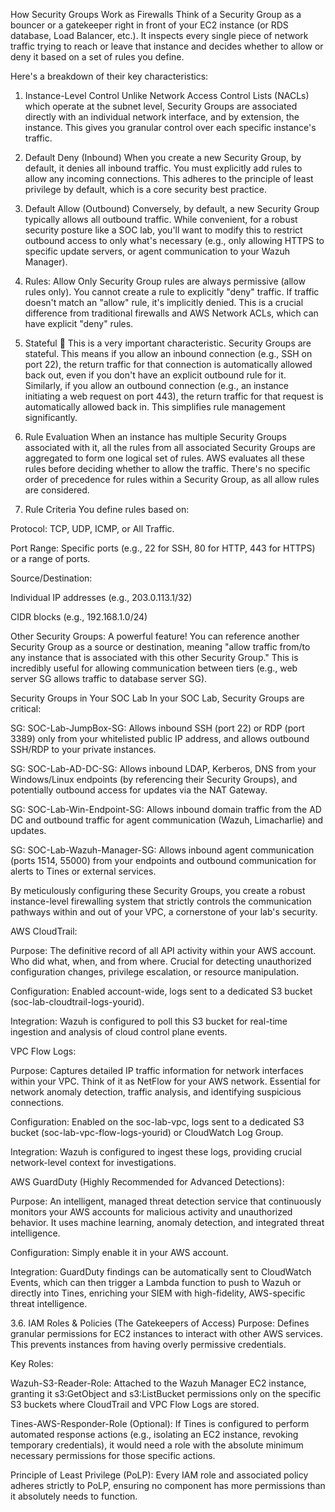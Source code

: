 How Security Groups Work as Firewalls
Think of a Security Group as a bouncer or a gatekeeper right in front of your EC2 instance (or RDS database, Load Balancer, etc.). It inspects every single piece of network traffic trying to reach or leave that instance and decides whether to allow or deny it based on a set of rules you define.

Here's a breakdown of their key characteristics:

1. Instance-Level Control
Unlike Network Access Control Lists (NACLs) which operate at the subnet level, Security Groups are associated directly with an individual network interface, and by extension, the instance. This gives you granular control over each specific instance's traffic.


2. Default Deny (Inbound)
When you create a new Security Group, by default, it denies all inbound traffic. You must explicitly add rules to allow any incoming connections. This adheres to the principle of least privilege by default, which is a core security best practice.

3. Default Allow (Outbound)
Conversely, by default, a new Security Group typically allows all outbound traffic. While convenient, for a robust security posture like a SOC lab, you'll want to modify this to restrict outbound access to only what's necessary (e.g., only allowing HTTPS to specific update servers, or agent communication to your Wazuh Manager).

4. Rules: Allow Only
Security Group rules are always permissive (allow rules only). You cannot create a rule to explicitly "deny" traffic. If traffic doesn't match an "allow" rule, it's implicitly denied. This is a crucial difference from traditional firewalls and AWS Network ACLs, which can have explicit "deny" rules.


5. Stateful 🧠
This is a very important characteristic. Security Groups are stateful. This means if you allow an inbound connection (e.g., SSH on port 22), the return traffic for that connection is automatically allowed back out, even if you don't have an explicit outbound rule for it. Similarly, if you allow an outbound connection (e.g., an instance initiating a web request on port 443), the return traffic for that request is automatically allowed back in. This simplifies rule management significantly.

6. Rule Evaluation
When an instance has multiple Security Groups associated with it, all the rules from all associated Security Groups are aggregated to form one logical set of rules. AWS evaluates all these rules before deciding whether to allow the traffic. There's no specific order of precedence for rules within a Security Group, as all allow rules are considered.


7. Rule Criteria
You define rules based on:

Protocol: TCP, UDP, ICMP, or All Traffic.

Port Range: Specific ports (e.g., 22 for SSH, 80 for HTTP, 443 for HTTPS) or a range of ports.

Source/Destination:

Individual IP addresses (e.g., 203.0.113.1/32)

CIDR blocks (e.g., 192.168.1.0/24)

Other Security Groups: A powerful feature! You can reference another Security Group as a source or destination, meaning "allow traffic from/to any instance that is associated with this other Security Group." This is incredibly useful for allowing communication between tiers (e.g., web server SG allows traffic to database server SG).

Security Groups in Your SOC Lab
In your SOC Lab, Security Groups are critical:

SG: SOC-Lab-JumpBox-SG: Allows inbound SSH (port 22) or RDP (port 3389) only from your whitelisted public IP address, and allows outbound SSH/RDP to your private instances.

SG: SOC-Lab-AD-DC-SG: Allows inbound LDAP, Kerberos, DNS from your Windows/Linux endpoints (by referencing their Security Groups), and potentially outbound access for updates via the NAT Gateway.

SG: SOC-Lab-Win-Endpoint-SG: Allows inbound domain traffic from the AD DC and outbound traffic for agent communication (Wazuh, Limacharlie) and updates.

SG: SOC-Lab-Wazuh-Manager-SG: Allows inbound agent communication (ports 1514, 55000) from your endpoints and outbound communication for alerts to Tines or external services.

By meticulously configuring these Security Groups, you create a robust instance-level firewalling system that strictly controls the communication pathways within and out of your VPC, a cornerstone of your lab's security.

AWS CloudTrail:

Purpose: The definitive record of all API activity within your AWS account. Who did what, when, and from where. Crucial for detecting unauthorized configuration changes, privilege escalation, or resource manipulation.

Configuration: Enabled account-wide, logs sent to a dedicated S3 bucket (soc-lab-cloudtrail-logs-yourid).

Integration: Wazuh is configured to poll this S3 bucket for real-time ingestion and analysis of cloud control plane events.

VPC Flow Logs:

Purpose: Captures detailed IP traffic information for network interfaces within your VPC. Think of it as NetFlow for your AWS network. Essential for network anomaly detection, traffic analysis, and identifying suspicious connections.

Configuration: Enabled on the soc-lab-vpc, logs sent to a dedicated S3 bucket (soc-lab-vpc-flow-logs-yourid) or CloudWatch Log Group.

Integration: Wazuh is configured to ingest these logs, providing crucial network-level context for investigations.

AWS GuardDuty (Highly Recommended for Advanced Detections):

Purpose: An intelligent, managed threat detection service that continuously monitors your AWS accounts for malicious activity and unauthorized behavior. It uses machine learning, anomaly detection, and integrated threat intelligence.

Configuration: Simply enable it in your AWS account.

Integration: GuardDuty findings can be automatically sent to CloudWatch Events, which can then trigger a Lambda function to push to Wazuh or directly into Tines, enriching your SIEM with high-fidelity, AWS-specific threat intelligence.

3.6. IAM Roles & Policies (The Gatekeepers of Access)
Purpose: Defines granular permissions for EC2 instances to interact with other AWS services. This prevents instances from having overly permissive credentials.

Key Roles:

Wazuh-S3-Reader-Role: Attached to the Wazuh Manager EC2 instance, granting it s3:GetObject and s3:ListBucket permissions only on the specific S3 buckets where CloudTrail and VPC Flow Logs are stored.

Tines-AWS-Responder-Role (Optional): If Tines is configured to perform automated response actions (e.g., isolating an EC2 instance, revoking temporary credentials), it would need a role with the absolute minimum necessary permissions for those specific actions.

Principle of Least Privilege (PoLP): Every IAM role and associated policy adheres strictly to PoLP, ensuring no component has more permissions than it absolutely needs to function.
